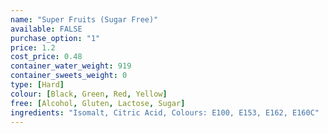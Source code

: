```yaml
---
name: "Super Fruits (Sugar Free)"
available: FALSE
purchase_option: "1"
price: 1.2
cost_price: 0.48
container_water_weight: 919
container_sweets_weight: 0
type: [Hard]
colour: [Black, Green, Red, Yellow]
free: [Alcohol, Gluten, Lactose, Sugar]
ingredients: "Isomalt, Citric Acid, Colours: E100, E153, E162, E160C"
---
```

